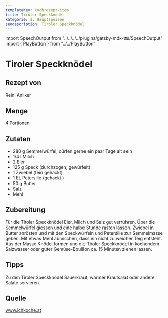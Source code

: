 ```yaml
---
templateKey: kochrezept-item
title: Tiroler Speckknödel
kategorie: 2. Hauptspeisen
seodescription: Tiroler Speckknödel
---
```

import SpeechOutput from "../../../../plugins/gatsby-mdx-tts/SpeechOutput"
import { PlayButton } from "../../PlayButton"

<SpeechOutput id="kochrezept-reini-anliker-speckknödel" customPlayButton={PlayButton}>

# Tiroler Speckknödel

## Rezept von
Reini Anliker

## Menge
4 Portionen

## Zutaten
- 280 g Semmelwürfel, dürfen gerne ein paar Tage alt sein
- 1/4 l Milch
- 2 Eier
- 125 g Speck (durchzogen; gewürfelt)
- 1 Zwiebel (fein gehackt)
- 1 EL Petersilie (gehackt )
- 50 g Butter
- Salz
- Mehl 

## Zubereitung
Für die Tiroler Speckknödel Eier, Milch und Salz gut verrühren. Über die Semmelwürfel giessen und eine halbe Stunde rasten lassen. Zwiebel in Butter anrösten und mit den Speckwürfeln und Petersilie zur Semmelmasse geben. Mit etwas Mehl abmischen, dass ein nicht zu weicher Teig entsteht. Aus der Masse Knödel formen und die Tiroler Speckknödel in kochendem Salzwasser oder guter Gemüse-Boullion ca. 15 Minuten ziehen lassen.

## Tipps
Zu den Tiroler Speckknödel Sauerkraut, warmer Krautsalat oder andere Salate servieren.

## Quelle
www.ichkoche.at 

</SpeechOutput>